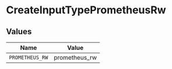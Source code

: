 # CreateInputTypePrometheusRw


## Values

| Name            | Value           |
| --------------- | --------------- |
| `PROMETHEUS_RW` | prometheus_rw   |